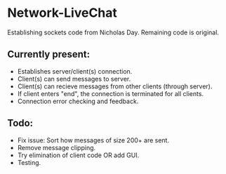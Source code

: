 # Network-LiveChat
Establishing sockets code from Nicholas Day. Remaining code is original.

## Currently present:
 - Establishes server/client(s) connection.
 - Client(s) can send messages to server.
 - Client(s) can recieve messages from other clients (through server).
 - If client enters "end", the connection is terminated for all clients.
 - Connection error checking and feedback.
 
## Todo:
 - Fix issue: Sort how messages of size 200+ are sent.
 - Remove message clipping.
 - Try elimination of client code OR add GUI.
 - Testing.
